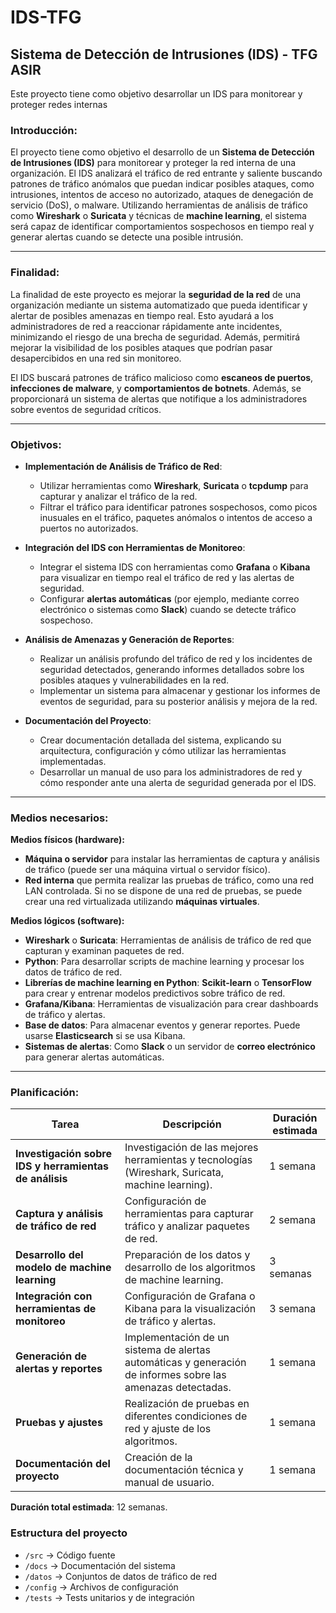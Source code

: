 
# IDS-TFG
## Sistema de Detección de Intrusiones (IDS) - TFG ASIR
Este proyecto tiene como objetivo desarrollar un IDS para monitorear y proteger redes internas

### **Introducción:**

El proyecto tiene como objetivo el desarrollo de un **Sistema de Detección de Intrusiones (IDS)** para monitorear y proteger la red interna de una organización. El IDS analizará el tráfico de red entrante y saliente buscando patrones de tráfico anómalos que puedan indicar posibles ataques, como intrusiones, intentos de acceso no autorizado, ataques de denegación de servicio (DoS), o malware. Utilizando herramientas de análisis de tráfico como **Wireshark** o **Suricata** y técnicas de **machine learning**, el sistema será capaz de identificar comportamientos sospechosos en tiempo real y generar alertas cuando se detecte una posible intrusión.

---

### **Finalidad:**

La finalidad de este proyecto es mejorar la **seguridad de la red** de una organización mediante un sistema automatizado que pueda identificar y alertar de posibles amenazas en tiempo real. Esto ayudará a los administradores de red a reaccionar rápidamente ante incidentes, minimizando el riesgo de una brecha de seguridad. Además, permitirá mejorar la visibilidad de los posibles ataques que podrían pasar desapercibidos en una red sin monitoreo.

El IDS buscará patrones de tráfico malicioso como **escaneos de puertos**, **infecciones de malware**, y **comportamientos de botnets**. Además, se proporcionará un sistema de alertas que notifique a los administradores sobre eventos de seguridad críticos.

---

### **Objetivos:**

- **Implementación de Análisis de Tráfico de Red**:
    
    - Utilizar herramientas como **Wireshark**, **Suricata** o **tcpdump** para capturar y analizar el tráfico de la red.
    - Filtrar el tráfico para identificar patrones sospechosos, como picos inusuales en el tráfico, paquetes anómalos o intentos de acceso a puertos no autorizados.
    
- **Integración del IDS con Herramientas de Monitoreo**:
    
    - Integrar el sistema IDS con herramientas como **Grafana** o **Kibana** para visualizar en tiempo real el tráfico de red y las alertas de seguridad.
    - Configurar **alertas automáticas** (por ejemplo, mediante correo electrónico o sistemas como **Slack**) cuando se detecte tráfico sospechoso.
    
- **Análisis de Amenazas y Generación de Reportes**:
    
    - Realizar un análisis profundo del tráfico de red y los incidentes de seguridad detectados, generando informes detallados sobre los posibles ataques y vulnerabilidades en la red.
    - Implementar un sistema para almacenar y gestionar los informes de eventos de seguridad, para su posterior análisis y mejora de la red.

- **Documentación del Proyecto**:
    
    - Crear documentación detallada del sistema, explicando su arquitectura, configuración y cómo utilizar las herramientas implementadas.
    - Desarrollar un manual de uso para los administradores de red y cómo responder ante una alerta de seguridad generada por el IDS.

---

### **Medios necesarios:**

**Medios físicos (hardware):**

- **Máquina o servidor** para instalar las herramientas de captura y análisis de tráfico (puede ser una máquina virtual o servidor físico).
- **Red interna** que permita realizar las pruebas de tráfico, como una red LAN controlada. Si no se dispone de una red de pruebas, se puede crear una red virtualizada utilizando **máquinas virtuales**.

**Medios lógicos (software):**

- **Wireshark** o **Suricata**: Herramientas de análisis de tráfico de red que capturan y examinan paquetes de red.
- **Python**: Para desarrollar scripts de machine learning y procesar los datos de tráfico de red.
- **Librerías de machine learning en Python**: **Scikit-learn** o **TensorFlow** para crear y entrenar modelos predictivos sobre tráfico de red.
- **Grafana/Kibana**: Herramientas de visualización para crear dashboards de tráfico y alertas.
- **Base de datos**: Para almacenar eventos y generar reportes. Puede usarse **Elasticsearch** si se usa Kibana.
- **Sistemas de alertas**: Como **Slack** o un servidor de **correo electrónico** para generar alertas automáticas.
---

### **Planificación:**

| **Tarea**                                              | **Descripción**                                                                                             | **Duración estimada** |
| ------------------------------------------------------ | ----------------------------------------------------------------------------------------------------------- | --------------------- |
| **Investigación sobre IDS y herramientas de análisis** | Investigación de las mejores herramientas y tecnologías (Wireshark, Suricata, machine learning).            | 1 semana              |
| **Captura y análisis de tráfico de red**               | Configuración de herramientas para capturar tráfico y analizar paquetes de red.                             | 2 semana              |
| **Desarrollo del modelo de machine learning**          | Preparación de los datos y desarrollo de los algoritmos de machine learning.                                | 3 semanas             |
| **Integración con herramientas de monitoreo**          | Configuración de Grafana o Kibana para la visualización de tráfico y alertas.                               | 3 semana              |
| **Generación de alertas y reportes**                   | Implementación de un sistema de alertas automáticas y generación de informes sobre las amenazas detectadas. | 1 semana              |
| **Pruebas y ajustes**                                  | Realización de pruebas en diferentes condiciones de red y ajuste de los algoritmos.                         | 1 semana              |
| **Documentación del proyecto**                         | Creación de la documentación técnica y manual de usuario.                                                   | 1 semana              |

**Duración total estimada**: 12 semanas.




















### Estructura del proyecto
- `/src` → Código fuente
- `/docs` → Documentación del sistema
- `/datos` → Conjuntos de datos de tráfico de red
- `/config` → Archivos de configuración
- `/tests` → Tests unitarios y de integración
